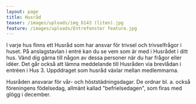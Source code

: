```yaml
---
layout: page
title: Husråd
teaser: /images/uploads/img_6143 (liten).jpg
feature: /images/uploads/Entrefonster feature.jpg
---
```

I varje hus finns ett Husråd som har ansvar för trivsel och trivselfrågor i huset. På anslagstavlan i entré kan du se vem som är med i Husrådet i ditt hus. Vänd dig gärna till någon av dessa personer när du har frågor eller idéer. Det går också att lämna meddelande till Husråden via brevlådan i entréen i Hus 3. Uppddraget som husråd växlar mellan medlemmarna.

Husråden ansvarar för vår- och höststädningsdagar. De ordnar bl. a. också föreningens födelsedag, allmänt kallad "befrielsedagen", som firas med glögg i december.
